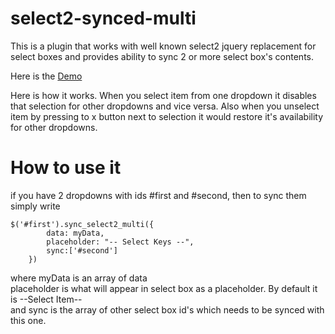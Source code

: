 # select2-synced-multi
This is a plugin that works with well known select2 jquery replacement for select boxes and provides ability to sync 2 or more select box's contents.

Here is the <a href="http://140coffee.com/demos/select2-sync-multi/">Demo</a>

Here is how it works. When you select item from one dropdown it disables that selection for other dropdowns and vice versa. 
Also when you unselect item by pressing to x button next to selection it would restore it's availability for other dropdowns.

# How to use it
if you have 2 dropdowns with ids #first and #second, then to sync them simply write 
```
$('#first').sync_select2_multi({
	    data: myData,
	    placeholder: "-- Select Keys --",
	    sync:['#second']
	})
```
where myData is an array of data <br/>
placeholder is what will appear in select box as a placeholder. By default it is --Select Item--<br>
and sync is the array of other select box id's which needs to be synced with this one.

